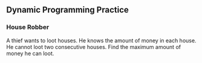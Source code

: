 
## Dynamic Programming Practice

### House Robber

A thief wants to loot houses. He knows the amount of money in each house. He cannot loot two consecutive houses. Find the maximum amount of money he can loot.





